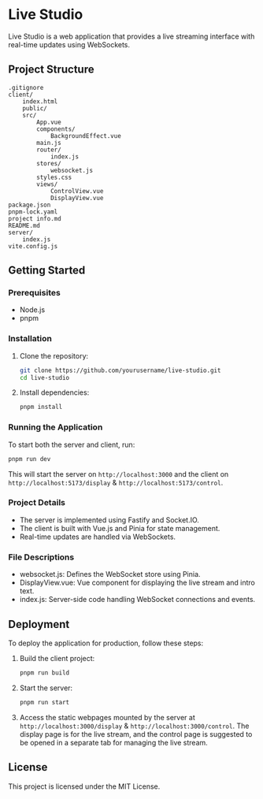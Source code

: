 # Live Studio

Live Studio is a web application that provides a live streaming interface with real-time updates using WebSockets.

## Project Structure

```
.gitignore
client/
	index.html
	public/
	src/
		App.vue
		components/
			BackgroundEffect.vue
		main.js
		router/
			index.js
		stores/
			websocket.js
		styles.css
		views/
			ControlView.vue
			DisplayView.vue
package.json
pnpm-lock.yaml
project info.md
README.md
server/
	index.js
vite.config.js
```

## Getting Started

### Prerequisites

- Node.js
- pnpm

### Installation

1. Clone the repository:
    ```sh
    git clone https://github.com/yourusername/live-studio.git
    cd live-studio
    ```

2. Install dependencies:
    ```sh
    pnpm install
    ```

### Running the Application

To start both the server and client, run:
```sh
pnpm run dev
```

This will start the server on `http://localhost:3000` and the client on `http://localhost:5173/display` & `http://localhost:5173/control`.

### Project Details

- The server is implemented using Fastify and Socket.IO.
- The client is built with Vue.js and Pinia for state management.
- Real-time updates are handled via WebSockets.

### File Descriptions

- websocket.js: Defines the WebSocket store using Pinia.
- DisplayView.vue: Vue component for displaying the live stream and intro text.
- index.js: Server-side code handling WebSocket connections and events.

## Deployment

To deploy the application for production, follow these steps:

1. Build the client project:
    ```sh
    pnpm run build
    ```

2. Start the server:
    ```sh
    pnpm run start
    ```

3. Access the static webpages mounted by the server at `http://localhost:3000/display` & `http://localhost:3000/control`. The display page is for the live stream, and the control page is suggested to be opened in a separate tab for managing the live stream.

## License

This project is licensed under the MIT License.